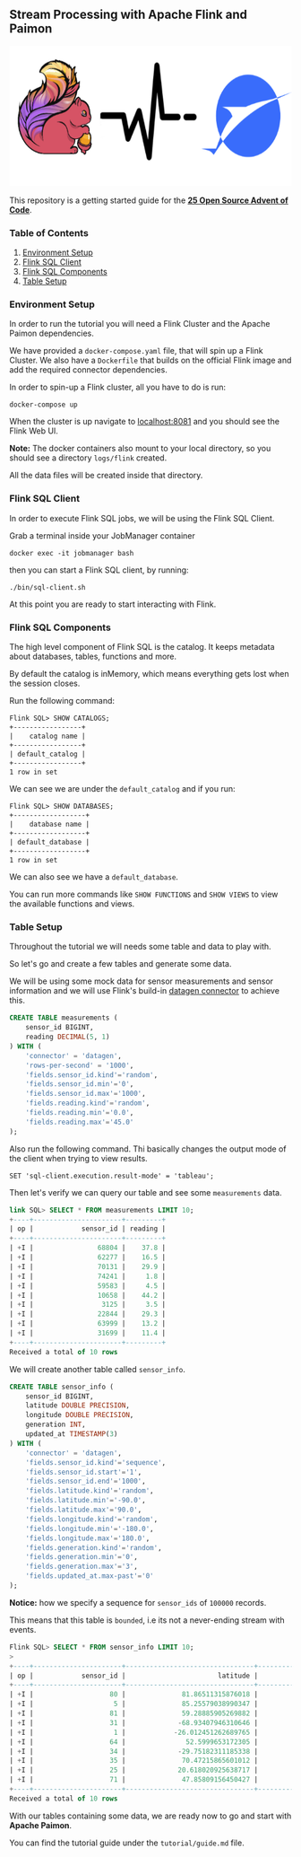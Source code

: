 Stream Processing with Apache Flink and Paimon
----------------------------------------------

<p align="center">
    <img src="assets/cover.png" width="600" height="250">
</p>

This repository is a getting started guide for the **[25 Open Source Advent of Code]()**.


### Table of Contents
1. [Environment Setup](#environment-setup)
2. [Flink SQL Client](#flink-sql-client)
3. [Flink SQL Components](#flink-sql-components)
4. [Table Setup](#table-setup)


### Environment Setup
In order to run the tutorial you will need a Flink Cluster and the Apache Paimon dependencies.

We have provided a `docker-compose.yaml` file, that will spin up a Flink Cluster.
We also have a `Dockerfile` that builds on the official Flink image and add the required connector dependencies.

In order to spin-up a Flink cluster, all you have to do is run:
```shell
docker-compose up
```

When the cluster is up navigate to [localhost:8081](localhost:8081) and you should see the Flink Web UI.

**Note:** The docker containers also mount to your local directory, so you should see a directory `logs/flink` created.

All the data files will be created inside that directory.

### Flink SQL Client
In order to execute Flink SQL jobs, we will be using the Flink SQL Client.

Grab a terminal inside your JobManager container
```shell
docker exec -it jobmanager bash
```

then you can start a Flink SQL client, by running:
```shell
./bin/sql-client.sh
```

At this point you are ready to start interacting with Flink.

### Flink SQL Components
The high level component of Flink SQL is the catalog. It keeps metadata about databases, tables, functions and more.

By default the catalog is inMemory, which means everything gets lost when the session closes.

Run the following command:
```shell
Flink SQL> SHOW CATALOGS;
+-----------------+
|    catalog name |
+-----------------+
| default_catalog |
+-----------------+
1 row in set
```
We can see we are under the `default_catalog` and if you run:

```shell
Flink SQL> SHOW DATABASES;
+------------------+
|    database name |
+------------------+
| default_database |
+------------------+
1 row in set
```
We can also see we have a `default_database`.

You can run more commands like `SHOW FUNCTIONS` and `SHOW VIEWS` to view the available functions and views.

### Table Setup
Throughout the tutorial we will needs some table and data to play with.

So let's go and create a few tables and generate some data. 

We will be using some mock data for sensor measurements and sensor information and we will use
Flink's build-in [datagen connector](https://nightlies.apache.org/flink/flink-docs-release-1.18/docs/connectors/table/datagen/) to achieve this.

```sql
CREATE TABLE measurements (
    sensor_id BIGINT,
    reading DECIMAL(5, 1)
) WITH (
    'connector' = 'datagen',
    'rows-per-second' = '1000',
    'fields.sensor_id.kind'='random',
    'fields.sensor_id.min'='0',
    'fields.sensor_id.max'='1000',
    'fields.reading.kind'='random',
    'fields.reading.min'='0.0',
    'fields.reading.max'='45.0'
);
```

Also run the following command. 
Thi basically changes the output mode of the client when trying to view results.
```shell
SET 'sql-client.execution.result-mode' = 'tableau';
```

Then let's verify we can query our table and see some `measurements` data.
```sql
link SQL> SELECT * FROM measurements LIMIT 10;
+----+----------------------+---------+
| op |            sensor_id | reading |
+----+----------------------+---------+
| +I |                68804 |    37.8 |
| +I |                62277 |    16.5 |
| +I |                70131 |    29.9 |
| +I |                74241 |     1.8 |
| +I |                59583 |     4.5 |
| +I |                10658 |    44.2 |
| +I |                 3125 |     3.5 |
| +I |                22844 |    29.3 |
| +I |                63999 |    13.2 |
| +I |                31699 |    11.4 |
+----+----------------------+---------+
Received a total of 10 rows
```

We will create another table called `sensor_info`.
```sql
CREATE TABLE sensor_info (
    sensor_id BIGINT,
    latitude DOUBLE PRECISION,
    longitude DOUBLE PRECISION,
    generation INT,
    updated_at TIMESTAMP(3)
) WITH (
    'connector' = 'datagen',
    'fields.sensor_id.kind'='sequence',
    'fields.sensor_id.start'='1',
    'fields.sensor_id.end'='1000',
    'fields.latitude.kind'='random',
    'fields.latitude.min'='-90.0',
    'fields.latitude.max'='90.0',
    'fields.longitude.kind'='random',
    'fields.longitude.min'='-180.0',
    'fields.longitude.max'='180.0',
    'fields.generation.kind'='random',
    'fields.generation.min'='0',
    'fields.generation.max'='3',
    'fields.updated_at.max-past'='0'
);
```
**Notice:** how we specify a sequence for `sensor_ids` of `100000` records.

This means that this table is `bounded`, i.e its not a never-ending stream with events.

```sql
Flink SQL> SELECT * FROM sensor_info LIMIT 10;
>
+----+----------------------+--------------------------------+--------------------------------+-------------+-------------------------+
| op |            sensor_id |                       latitude |                      longitude |  generation |              updated_at |
+----+----------------------+--------------------------------+--------------------------------+-------------+-------------------------+
| +I |                   80 |              81.86511315876018 |              54.55085194269276 |           2 | 2023-11-23 07:33:46.959 |
| +I |                    5 |              85.25579038990347 |              -141.729484364909 |           2 | 2023-11-23 07:33:46.960 |
| +I |                   81 |              59.28885905269882 |             125.25733278264516 |           1 | 2023-11-23 07:33:46.960 |
| +I |                   31 |             -68.93407946310646 |            -148.84245945377683 |           2 | 2023-11-23 07:33:46.960 |
| +I |                    1 |            -26.012451262689765 |              15.43214445471898 |           1 | 2023-11-23 07:33:46.960 |
| +I |                   64 |               52.5999653172305 |              46.85505502069498 |           0 | 2023-11-23 07:33:46.960 |
| +I |                   34 |             -29.75182311185338 |            -28.679515250258333 |           1 | 2023-11-23 07:33:46.960 |
| +I |                   35 |              70.47215865601012 |             -99.79991569639377 |           0 | 2023-11-23 07:33:46.960 |
| +I |                   25 |             20.618020925638717 |            -0.5002813485619697 |           3 | 2023-11-23 07:33:46.960 |
| +I |                   71 |              47.85809156450427 |             110.42800034166112 |           0 | 2023-11-23 07:33:46.960 |
+----+----------------------+--------------------------------+--------------------------------+-------------+-------------------------+
Received a total of 10 rows
```

With our tables containing some data, we are ready now to go and start with **Apache Paimon**.

You can find the tutorial guide under the `tutorial/guide.md` file.